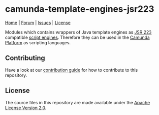 ﻿camunda-template-engines-jsr223
===============================

<p>
  <a href="http://camunda.org/">Home</a> |
  <a href="http://camunda.org/community/forum.html">Forum</a> |
  <a href="https://app.camunda.com/jira/browse/CAM">Issues</a> |
  <a href="LICENSE">License</a>
</p>

Modules which contains wrappers of Java template engines as
[JSR 223](https://www.jcp.org/en/jsr/detail?id=223) compatible
[script engines](http://docs.oracle.com/javase/7/docs/api/javax/script/ScriptEngine.html).
Therefore they can be used in the [Camunda Platform](https://camunda.com/products/camunda-bpm/) as scripting languages.

## Contributing

Have a look at our [contribution guide](https://github.com/camunda/camunda-bpm-platform/blob/master/CONTRIBUTING.md) for how to contribute to this repository.

## License
The source files in this repository are made available under the [Apache License Version 2.0](./LICENSE).
